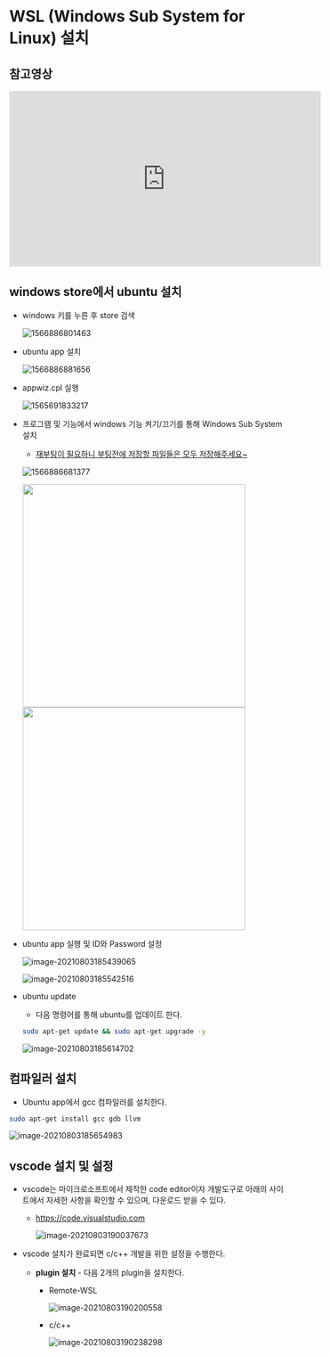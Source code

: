 # WSL (Windows Sub System for Linux) 설치

## 참고영상


<iframe width="560" height="315"
src="https://youtu.be/vtSzxkDM7rw" 
frameborder="0" 
allow="accelerometer; autoplay; encrypted-media; gyroscope; picture-in-picture" 
allowfullscreen></iframe>


## windows store에서 ubuntu 설치

* windows 키를 누른 후 store 검색

  ![1566886801463](.README.assets/1566886801463.png)

* ubuntu app 설치

  ![1566886881656](.README.assets/1566886881656.png)

* appwiz.cpl 실행

  ![1565691833217](.README.assets/1565691833217.png)

* 프로그램 및 기능에서 windows 기능 켜기/끄기를 통해 Windows Sub System 설치

  * <u>재부팅이 필요하니 부팅전에 저장할 파일들은 모두 저장해주세요\~</u>

  ![1566886681377](.README.assets/1566886681377.png)

  <img src=".README.assets/1566886637510.png" width=400px/><img src=".README.assets/1566886699021.png" width = 400px/>

* ubuntu app 실행 및 ID와 Password 설정

  ![image-20210803185439065](.README.assets/image-20210803185439065.png)

  ![image-20210803185542516](.README.assets/image-20210803185542516.png)

* ubuntu update

  * 다음 명령어를 통해 ubuntu를 업데이트 한다.

  ```bash
  sudo apt-get update && sudo apt-get upgrade -y
  ```
  
  ![image-20210803185614702](.README.assets/image-20210803185614702.png)



## 컴파일러 설치

* Ubuntu app에서 gcc 컴파일러를 설치한다.

```zsh
sudo apt-get install gcc gdb llvm
```

![image-20210803185654983](.README.assets/image-20210803185654983.png)



## vscode 설치 및 설정

- vscode는 마이크로소프트에서 제작한 code editor이자 개발도구로 아래의 사이트에서 자세한 사항을 확인할 수 있으며, 다운로드 받을 수 있다. 

  - https://code.visualstudio.com

    ![image-20210803190037673](.README.assets/image-20210803190037673.png)

- vscode 설치가 완료되면 c/c++ 개발을 위한 설정을 수행한다. 

  - **plugin 설치** - 다음 2개의 plugin을 설치한다.

    - Remote-WSL

      ![image-20210803190200558](.README.assets/image-20210803190200558.png)

    - c/c++

      ![image-20210803190238298](.README.assets/image-20210803190238298.png)

